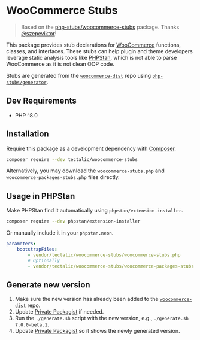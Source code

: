 # WooCommerce Stubs

> Based on the [php-stubs/woocommerce-stubs](https://github.com/php-stubs/woocommerce-stubs) package. Thanks [@szepeviktor](https://github.com/szepeviktor)!

This package provides stub declarations for [WooCommerce](https://woocommerce.com/) functions, classes, and interfaces. These stubs can help plugin and theme developers leverage static analysis tools like [PHPStan](https://github.com/phpstan/phpstan), which is not able to parse WooCommerce as it is not clean OOP code.

Stubs are generated from the [`woocommerce-dist`](https://github.com/tectalic/woocommerce-dist) repo using [`php-stubs/generator`](https://github.com/php-stubs/generator).

## Dev Requirements

- PHP ^8.0

## Installation

Require this package as a development dependency with [Composer](https://getcomposer.org).

```bash
composer require --dev tectalic/woocommerce-stubs
```

Alternatively, you may download the `woocommerce-stubs.php` and `woocommerce-packages-stubs.php` files directly.

## Usage in PHPStan

Make PHPStan find it automatically using `phpstan/extension-installer`.

```bash
composer require --dev phpstan/extension-installer
```

Or manually include it in your `phpstan.neon`.

```yaml
parameters:
    bootstrapFiles:
        - vendor/tectalic/woocommerce-stubs/woocommerce-stubs.php
        # Optionally
        - vendor/tectalic/woocommerce-stubs/woocommerce-packages-stubs.php
```

## Generate new version

1. Make sure the new version has already been added to the [`woocommerce-dist`](https://github.com/tectalic/woocommerce-dist) repo.
2. Update [Private Packagist](https://packagist.com/orgs/tectalic/packages/3389306) if needed.
3. Run the `./generate.sh` script with the new version, e.g., `./generate.sh 7.0.0-beta.1`.
4. Update [Private Packagist](https://packagist.com/orgs/tectalic/packages/4013311) so it shows the newly generated version.
